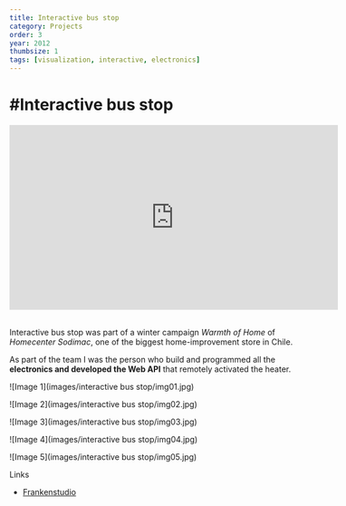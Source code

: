 ```yaml
---
title: Interactive bus stop
category: Projects
order: 3
year: 2012
thumbsize: 1
tags: [visualization, interactive, electronics]
---
```


# #Interactive bus stop

<iframe src="https://player.vimeo.com/video/45535597?title=0&byline=0&portrait=0" width="580" height="326" frameborder="0" webkitallowfullscreen mozallowfullscreen allowfullscreen></iframe>
&nbsp;

Interactive bus stop was part of a winter campaign *Warmth of Home* of *Homecenter Sodimac*, one of the biggest home-improvement store in Chile.

As part of the team I was the person who build and programmed all the **electronics and developed the Web API** that remotely activated the heater.


![Image 1](images/interactive bus stop/img01.jpg)

![Image 2](images/interactive bus stop/img02.jpg)

![Image 3](images/interactive bus stop/img03.jpg)

![Image 4](images/interactive bus stop/img04.jpg)

![Image 5](images/interactive bus stop/img05.jpg)

Links
- [Frankenstudio](http://www.frankenstudio.cl/)
